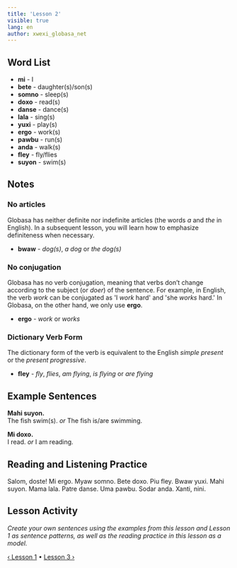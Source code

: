 ```yaml
---
title: 'Lesson 2'
visible: true
lang: en
author: xwexi_globasa_net
---
```


## Word List

* **mi** - I
* **bete** - daughter(s)/son(s) 
* **somno** - sleep(s)
* **doxo** - read(s)
* **danse** - dance(s)
* **lala** - sing(s)
* **yuxi** - play(s)
* **ergo** - work(s)
* **pawbu** - run(s)
* **anda** - walk(s)
* **fley** - fly/flies
* **suyon** - swim(s)

## Notes
### No articles

Globasa has neither definite nor indefinite articles (the words _a_ and _the_ in English). In a subsequent lesson, you will learn how to emphasize definiteness when necessary. 

* **bwaw** - _dog(s)_, _a dog_ or _the dog(s)_

### No conjugation

Globasa has no verb conjugation, meaning that verbs don’t change according to the subject (or _doer_) of the sentence. For example, in English, the verb _work_ can be conjugated as 'I _work_ hard' and 'she _works_ hard.' In Globasa, on the other hand, we only use **ergo**.

* **ergo** - _work_ or _works_

### Dictionary Verb Form

The dictionary form of the verb is equivalent to the English _simple present_ or the _present progressive_.

* **fley** - _fly_, _flies_, _am flying_, _is flying_ or _are flying_

## Example Sentences

**Mahi suyon.**   
The fish swim(s). _or_ The fish is/are swimming.  

**Mi doxo.**  
I read. _or_ I am reading.

## Reading and Listening Practice

Salom, doste! Mi ergo. Myaw somno. Bete doxo. Piu fley. Bwaw yuxi. Mahi suyon. Mama lala. Patre danse. Uma pawbu. Sodar anda. Xanti, nini.

## Lesson Activity

_Create your own sentences using the examples from this lesson and Lesson 1 as sentence patterns, as well as the reading practice in this lesson as a model._

[&#8249; Lesson 1](./02.darsu.01.default.eng.md) &#8226;
[Lesson 3 &#8250;](./02.darsu.03.default.eng.md)
